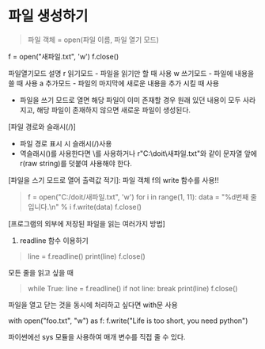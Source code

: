 # 파일 생성하기
> 파일 객체 = open(파일 이름, 파일 열기 모드)

f = open("새파일.txt", 'w')
f.close()

파일열기모드	설명
r	읽기모드 - 파일을 읽기만 할 때 사용
w	쓰기모드 - 파일에 내용을 쓸 때 사용
a	추가모드 - 파일의 마지막에 새로운 내용을 추가 시킬 때 사용

- 파일을 쓰기 모드로 열면 해당 파일이 이미 존재할 경우 원래 있던 내용이 모두 사라지고, 해당 파일이 존재하지 않으면 새로운 파일이 생성된다. 

[파일 경로와 슬래시(/)]
- 파일 경로 표시 시 슬래시(/)사용
- 역슬래시(\)를 사용한다면 \\를 사용하거나 r"C:\doit\새파일.txt"와 같이 문자열 앞에 r(raw string)를 덧붙여 사용해야 한다. 

[파일을 스기 모드로 열어 출력값 적기]: 파일 객체 f의 write 함수를 사용!!
> f = open("C:/doit/새파일.txt", 'w')
    for i in range(1, 11):
        data = "%d번째 줄입니다.\n" % i
        f.write(data)
    f.close()


[프로그램의 외부에 저장된 파일을 읽는 여러가지 방법]
1. readline 함수 이용하기
> line = f.readline()
    print(line)
    f.close()

모든 줄을 읽고 싶을 때 
> while True:
        line = f.readline()
        if not line: break
        print(line)
    f.close()

파일을 열고 닫는 것을 동시에 처리하고 싶다면 with문 사용

with open("foo.txt", "w") as f:
    f.write("Life is too short, you need python")

파이썬에선 sys 모듈을 사용하여 매개 변수를 직접 줄 수 있다. 
